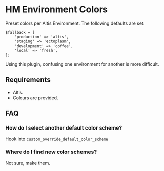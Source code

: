 # HM Environment Colors

Preset colors per Altis Environment. The following defaults are set:

	$fallback = [
		'production' => 'altis',
		'staging' => 'ectoplasm',
		'development' => 'coffee',
		'local' => 'fresh',
	];

Using this plugin, confusing one environment for another is more difficult.

## Requirements

* Altis.
* Colours are provided.

## FAQ

### How do I select another default color scheme?

Hook into `custom_override_default_color_scheme`

### Where do I find new color schemes?

Not sure, make them.
